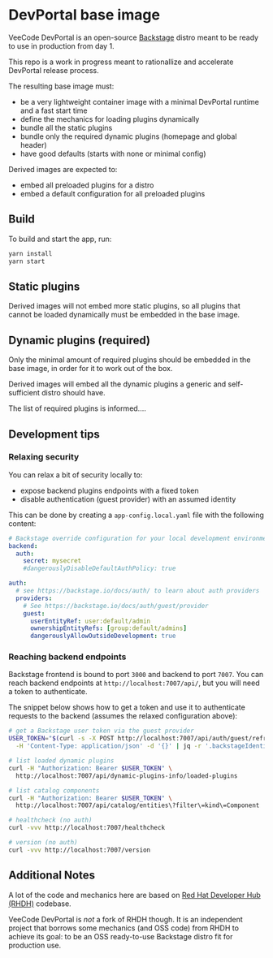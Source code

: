 # DevPortal base image

VeeCode DevPortal is an open-source [Backstage](https://backstage.io) distro meant to be ready to use in production from day 1.

This repo is a work in progress meant to rationallize and accelerate DevPortal release process.

The resulting base image must:

- be a very lightweight container image with a minimal DevPortal runtime and a fast start time
- define the mechanics for loading plugins dynamically
- bundle all the static plugins
- bundle only the required dynamic plugins (homepage and global header)
- have good defaults (starts with none or minimal config)

Derived images are expected to:

- embed all preloaded plugins for a distro
- embed a default configuration for all preloaded plugins

## Build

To build and start the app, run:

```sh
yarn install
yarn start
```

## Static plugins

Derived images will not embed more static plugins, so all plugins that cannot be loaded dynamically must be embedded in the base image.

## Dynamic plugins (required)

Only the minimal amount of required plugins should be embedded in the base image, in order for it to work out of the box.

Derived images will embed all the dynamic plugins a generic and self-sufficient distro should have.

The list of required plugins is informed....

## Development tips

### Relaxing security

You can relax a bit of security locally to:

- expose backend plugins endpoints with a fixed token
- disable authentication (guest provider) with an assumed identity

This can be done by creating a `app-config.local.yaml` file with the following content:

```yaml
# Backstage override configuration for your local development environment
backend:
  auth:
    secret: mysecret
    #dangerouslyDisableDefaultAuthPolicy: true

auth:
  # see https://backstage.io/docs/auth/ to learn about auth providers
  providers:
    # See https://backstage.io/docs/auth/guest/provider
    guest:
      userEntityRef: user:default/admin
      ownershipEntityRefs: [group:default/admins]
      dangerouslyAllowOutsideDevelopment: true
```

### Reaching backend endpoints

Backstage frontend is bound to port `3000` and backend to port `7007`. You can reach backend endpoints at `http://localhost:7007/api/`, but you will need a token to authenticate.

The snippet below shows how to get a token and use it to authenticate requests to the backend (assumes the relaxed configuration above):

```sh
# get a Backstage user token via the guest provider
USER_TOKEN="$(curl -s -X POST http://localhost:7007/api/auth/guest/refresh \
  -H 'Content-Type: application/json' -d '{}' | jq -r '.backstageIdentity.token')"

# list loaded dynamic plugins
curl -H "Authorization: Bearer $USER_TOKEN" \
  http://localhost:7007/api/dynamic-plugins-info/loaded-plugins

# list catalog components
curl -H "Authorization: Bearer $USER_TOKEN" \
  http://localhost:7007/api/catalog/entities\?filter\=kind\=Component

# healthcheck (no auth)
curl -vvv http://localhost:7007/healthcheck

# version (no auth)
curl -vvv http://localhost:7007/version
```

## Additional Notes

A lot of the code and mechanics here are based on [Red Hat Developer Hub (RHDH)](https://github.com/redhat-developer/rhdh) codebase.

VeeCode DevPortal is *not* a fork of RHDH though. It is an independent project that borrows some mechanics (and OSS code) from RHDH to achieve its goal: to be an OSS ready-to-use Backstage distro fit for production use.
